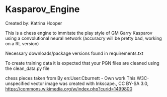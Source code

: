 # Kasparov_Engine
Created by: Katrina Hooper

This is a chess engine to immitate the play style of GM Garry Kasparov using a convolutional neural network (accuracry will be pretty bad, working on a RL version)

Necessary downloads/package versions found in requirements.txt

To create training data it is expected that your PGN files are cleaned using the clean_data.py file

chess pieces taken from
By en:User:Cburnett - Own work  This W3C-unspecified vector image was created with Inkscape., CC BY-SA 3.0, https://commons.wikimedia.org/w/index.php?curid=1499800
